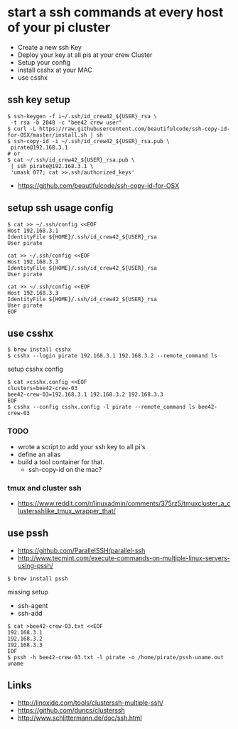 # start a ssh commands at every host of your pi cluster

* Create a new ssh Key
* Deploy your key at all pis at your crew Cluster
* Setup your config
* install csshx at your MAC
* use csshx


## ssh key setup


```
$ ssh-keygen -f i~/.ssh/id_crew42_${USER}_rsa \
 -t rsa -b 2048 -c "bee42 crew user"
$ curl -L https://raw.githubusercontent.com/beautifulcode/ssh-copy-id-for-OSX/master/install.sh | sh
$ ssh-copy-id -i ~/.ssh/id_crew42_${USER}_rsa.pub \
 pirate@192.168.3.1
# or
$ cat ~/.ssh/id_crew42_${USER}_rsa.pub \
 | ssh pirate@192.168.3.1 \
 'umask 077; cat >>.ssh/authorized_keys'
```

* https://github.com/beautifulcode/ssh-copy-id-for-OSX

## setup ssh usage config

```
$ cat >> ~/.ssh/config <<EOF
Host 192.168.3.1
IdentityFile ${HOME}/.ssh/id_crew42_${USER}_rsa
User pirate

cat >> ~/.ssh/config <<EOF
Host 192.168.3.3
IdentityFile ${HOME}/.ssh/id_crew42_${USER}_rsa
User pirate

cat >> ~/.ssh/config <<EOF
Host 192.168.3.3
IdentityFile ${HOME}/.ssh/id_crew42_${USER}_rsa
User pirate
EOF
```

## use csshx

```
$ brew install csshx
$ csshx --login pirate 192.168.3.1 192.168.3.2 --remote_command ls
```

setup csshx config

```
$ cat >csshx.config <<EOF
clusters=bee42-crew-03
bee42-crew-03=192.168.3.1 192.168.3.2 192.168.3.3
EOF
$ csshx --config csshx.config -l pirate --remote_command ls bee42-crew-03
```

### TODO

* wrote a script to add your ssh key to all pi's
* define an alias
* build a tool container for that.
  * ssh-copy-id on the mac?


### tmux and cluster ssh

* https://www.reddit.com/r/linuxadmin/comments/375rz5/tmuxcluster_a_clustersshlike_tmux_wrapper_that/

## use pssh

* https://github.com/ParallelSSH/parallel-ssh
* http://www.tecmint.com/execute-commands-on-multiple-linux-servers-using-pssh/

```
$ brew install pssh

```

missing setup

* ssh-agent
* ssh-add

```
$ cat >bee42-crew-03.txt <<EOF
192.168.3.1
192.168.3.2
192.168.3.3
EOF
$ pssh -h bee42-crew-03.txt -l pirate -o /home/pirate/pssh-uname.out uname
```

## Links

* http://linoxide.com/tools/clusterssh-multiple-ssh/
* https://github.com/duncs/clusterssh
* http://www.schlittermann.de/doc/ssh.html
